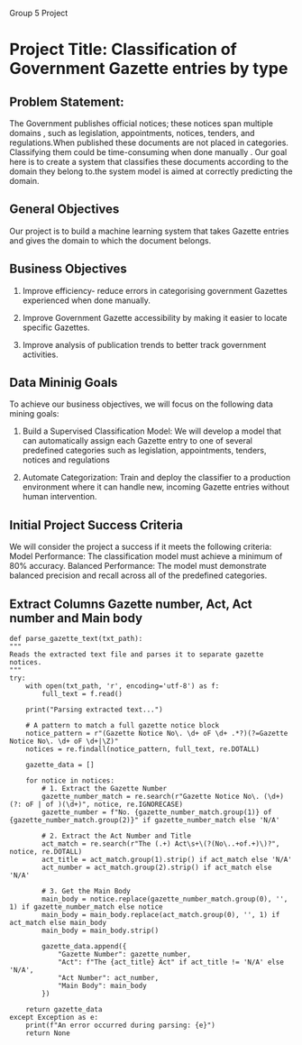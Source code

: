 Group 5 Project

# Project Title: Classification of Government Gazette entries by type

## Problem Statement:
The Government publishes official notices; these notices span multiple domains , such as legislation, appointments, notices, tenders, and regulations.When published these documents are not placed in categories. Classifying them could be time-consuming when done manually . Our goal here is to create a system that classifies these documents according to the domain they belong to.the system model is aimed at correctly predicting the domain.

## General Objectives

Our project is to build a machine learning system that takes  Gazette entries and gives the domain to which the document belongs.

## Business Objectives
1. Improve efficiency- reduce errors in categorising government Gazettes experienced when done manually.

2. Improve Government Gazette accessibility by making it easier to locate specific Gazettes.

3. Improve analysis of publication trends to better track government activities.

## Data Mininig Goals

To achieve our business objectives, we will focus on the following data mining goals:

1. Build a Supervised Classification Model: We will develop a model that can
automatically assign each Gazette entry to one of several predefined categories such as
legislation, appointments, tenders, notices and regulations

2. Automate Categorization: Train and deploy the classifier to a production
environment where it can handle new, incoming Gazette entries without human
intervention.

## Initial Project Success Criteria

We will consider the project a success if it meets the following criteria:
Model Performance: The classification model must achieve a minimum of 80% accuracy.
Balanced Performance: The model must demonstrate balanced precision and recall across all of the predefined categories.



##  Extract Columns Gazette number, Act, Act number and Main body

    def parse_gazette_text(txt_path):
    """
    Reads the extracted text file and parses it to separate gazette notices.
    """
    try:
        with open(txt_path, 'r', encoding='utf-8') as f:
            full_text = f.read()

        print("Parsing extracted text...")

        # A pattern to match a full gazette notice block
        notice_pattern = r"(Gazette Notice No\. \d+ oF \d+ .*?)(?=Gazette Notice No\. \d+ oF \d+|\Z)"
        notices = re.findall(notice_pattern, full_text, re.DOTALL)

        gazette_data = []

        for notice in notices:
            # 1. Extract the Gazette Number
            gazette_number_match = re.search(r"Gazette Notice No\. (\d+)(?: oF | of )(\d+)", notice, re.IGNORECASE)
            gazette_number = f"No. {gazette_number_match.group(1)} of {gazette_number_match.group(2)}" if gazette_number_match else 'N/A'

            # 2. Extract the Act Number and Title
            act_match = re.search(r"The (.+) Act\s+\(?(No\..+of.+)\)?", notice, re.DOTALL)
            act_title = act_match.group(1).strip() if act_match else 'N/A'
            act_number = act_match.group(2).strip() if act_match else 'N/A'

            # 3. Get the Main Body
            main_body = notice.replace(gazette_number_match.group(0), '', 1) if gazette_number_match else notice
            main_body = main_body.replace(act_match.group(0), '', 1) if act_match else main_body
            main_body = main_body.strip()

            gazette_data.append({
                "Gazette Number": gazette_number,
                "Act": f"The {act_title} Act" if act_title != 'N/A' else 'N/A',
                "Act Number": act_number,
                "Main Body": main_body
            })

        return gazette_data
    except Exception as e:
        print(f"An error occurred during parsing: {e}")
        return None
